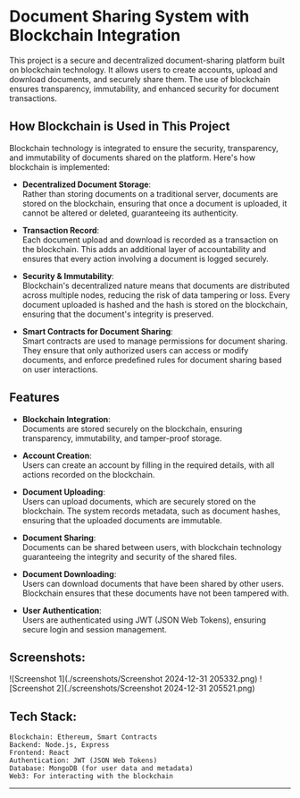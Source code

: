 # **Document Sharing System with Blockchain Integration**

This project is a secure and decentralized document-sharing platform built on blockchain technology. It allows users to create accounts, upload and download documents, and securely share them. The use of blockchain ensures transparency, immutability, and enhanced security for document transactions.

## **How Blockchain is Used in This Project**

Blockchain technology is integrated to ensure the security, transparency, and immutability of documents shared on the platform. Here's how blockchain is implemented:

- **Decentralized Document Storage**:  
  Rather than storing documents on a traditional server, documents are stored on the blockchain, ensuring that once a document is uploaded, it cannot be altered or deleted, guaranteeing its authenticity.

- **Transaction Record**:  
  Each document upload and download is recorded as a transaction on the blockchain. This adds an additional layer of accountability and ensures that every action involving a document is logged securely.

- **Security & Immutability**:  
  Blockchain's decentralized nature means that documents are distributed across multiple nodes, reducing the risk of data tampering or loss. Every document uploaded is hashed and the hash is stored on the blockchain, ensuring that the document's integrity is preserved.

- **Smart Contracts for Document Sharing**:  
  Smart contracts are used to manage permissions for document sharing. They ensure that only authorized users can access or modify documents, and enforce predefined rules for document sharing based on user interactions.

## **Features**

- **Blockchain Integration**:  
  Documents are stored securely on the blockchain, ensuring transparency, immutability, and tamper-proof storage.

- **Account Creation**:  
  Users can create an account by filling in the required details, with all actions recorded on the blockchain.

- **Document Uploading**:  
  Users can upload documents, which are securely stored on the blockchain. The system records metadata, such as document hashes, ensuring that the uploaded documents are immutable.

- **Document Sharing**:  
  Documents can be shared between users, with blockchain technology guaranteeing the integrity and security of the shared files.

- **Document Downloading**:  
  Users can download documents that have been shared by other users. Blockchain ensures that these documents have not been tampered with.

- **User Authentication**:  
  Users are authenticated using JWT (JSON Web Tokens), ensuring secure login and session management.

## **Screenshots**:
![Screenshot 1](./screenshots/Screenshot 2024-12-31 205332.png)
![Screenshot 2](./screenshots/Screenshot 2024-12-31 205521.png)


## **Tech Stack**:
    Blockchain: Ethereum, Smart Contracts
    Backend: Node.js, Express
    Frontend: React
    Authentication: JWT (JSON Web Tokens)
    Database: MongoDB (for user data and metadata)
    Web3: For interacting with the blockchain

---
